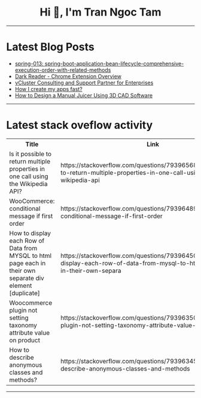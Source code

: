<h1 align="center">Hi 👋, I'm Tran Ngoc Tam</h1>

---

# Latest Blog Posts 
<!-- BLOG-POST-LIST:START -->
- [spring-013: spring-boot-application-bean-lifecycle-comprehensive-execution-order-with-related-methods](https://dev.to/hunor85/spring-013-20n1)
- [Dark Reader - Chrome Extension Overview](https://dev.to/cloudnative_eng/dark-reader-chrome-extension-overview-2dll)
- [vCluster Consulting and Support Partner for Enterprises](https://dev.to/infracloud/vcluster-consulting-and-support-partner-for-enterprises-3ooe)
- [How I create my apps fast?](https://dev.to/mr69/how-i-create-my-apps-fast-2l3h)
- [How to Design a Manual Juicer Using 3D CAD Software](https://dev.to/julia970/how-to-design-a-manual-juicer-using-3d-cad-software-26e2)
<!-- BLOG-POST-LIST:END -->

---

# Latest stack oveflow activity
<table>
  <tr><th>Title</th><th>Link</th></tr>
  <!-- STACKOVERFLOW:START --><tr><td>Is it possible to return multiple properties in one call using the Wikipedia API?</td><td>https://stackoverflow.com/questions/79396568/is-it-possible-to-return-multiple-properties-in-one-call-using-the-wikipedia-api</td></tr><tr><td>WooCommerce: conditional message if first order</td><td>https://stackoverflow.com/questions/79396489/woocommerce-conditional-message-if-first-order</td></tr><tr><td>How to display each Row of Data from MYSQL to html page each in their own separate div element [duplicate]</td><td>https://stackoverflow.com/questions/79396450/how-to-display-each-row-of-data-from-mysql-to-html-page-each-in-their-own-separa</td></tr><tr><td>Woocommerce plugin not setting taxonomy attribute value on product</td><td>https://stackoverflow.com/questions/79396350/woocommerce-plugin-not-setting-taxonomy-attribute-value-on-product</td></tr><tr><td>How to describe anonymous classes and methods?</td><td>https://stackoverflow.com/questions/79396345/how-to-describe-anonymous-classes-and-methods</td></tr><!-- STACKOVERFLOW:END -->
</table>

---


